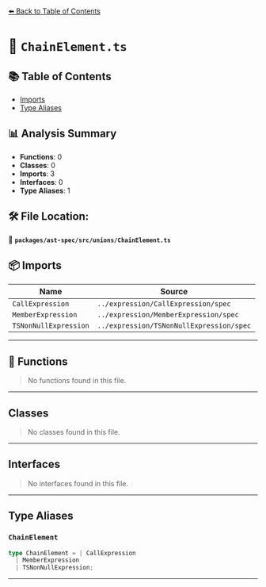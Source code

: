 [⬅️ Back to Table of Contents](../../../../index.md)

# 📄 `ChainElement.ts`

## 📚 Table of Contents

- [Imports](#imports)
- [Type Aliases](#type-aliases)

## 📊 Analysis Summary

- **Functions**: 0
- **Classes**: 0
- **Imports**: 3
- **Interfaces**: 0
- **Type Aliases**: 1

## 🛠️ File Location:
📂 **`packages/ast-spec/src/unions/ChainElement.ts`**

## 📦 Imports

| Name | Source |
|------|--------|
| `CallExpression` | `../expression/CallExpression/spec` |
| `MemberExpression` | `../expression/MemberExpression/spec` |
| `TSNonNullExpression` | `../expression/TSNonNullExpression/spec` |


---

## 🔧 Functions

> No functions found in this file.


---

## Classes

> No classes found in this file.


---

## Interfaces

> No interfaces found in this file.


---

## Type Aliases

### `ChainElement`

```ts
type ChainElement = | CallExpression
  | MemberExpression
  | TSNonNullExpression;
```


---